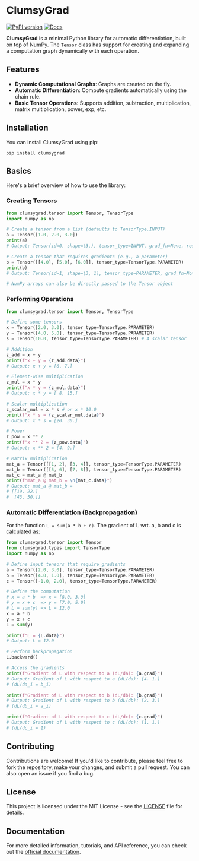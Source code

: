 # ClumsyGrad

[![PyPI version](https://badge.fury.io/py/clumsygrad.svg)](https://badge.fury.io/py/clumsygrad)
[![Docs](https://readthedocs.org/projects/clumsygrad/badge/?version=latest)](https://clumsygrad.readthedocs.io/en/latest/)

**ClumsyGrad** is a minimal Python library for automatic differentiation, built on top of NumPy. The `Tensor` class has support for creating and expanding a computation graph dynamically with each operation.

## Features

- **Dynamic Computational Graphs**: Graphs are created on the fly.
- **Automatic Differentiation**: Compute gradients automatically using the chain rule.
- **Basic Tensor Operations**: Supports addition, subtraction, multiplication, matrix multiplication, power, exp, etc.

## Installation

You can install ClumsyGrad using pip:

```shell
pip install clumsygrad
```

## Basics

Here's a brief overview of how to use the library:

### Creating Tensors

```python
from clumsygrad.tensor import Tensor, TensorType
import numpy as np

# Create a tensor from a list (defaults to TensorType.INPUT)
a = Tensor([1.0, 2.0, 3.0])
print(a)
# Output: Tensor(id=0, shape=(3,), tensor_type=INPUT, grad_fn=None, requires_grad=False)

# Create a tensor that requires gradients (e.g., a parameter)
b = Tensor([[4.0], [5.0], [6.0]], tensor_type=TensorType.PARAMETER)
print(b)
# Output: Tensor(id=1, shape=(3, 1), tensor_type=PARAMETER, grad_fn=None, requires_grad=True)

# NumPy arrays can also be directly passed to the Tensor object
```

### Performing Operations

```python
from clumsygrad.tensor import Tensor, TensorType

# Define some tensors
x = Tensor([2.0, 3.0], tensor_type=TensorType.PARAMETER)
y = Tensor([4.0, 5.0], tensor_type=TensorType.PARAMETER)
s = Tensor(10.0, tensor_type=TensorType.PARAMETER) # A scalar tensor

# Addition
z_add = x + y
print(f"x + y = {z_add.data}")
# Output: x + y = [6. 7.]

# Element-wise multiplication
z_mul = x * y
print(f"x * y = {z_mul.data}")
# Output: x * y = [ 8. 15.]

# Scalar multiplication
z_scalar_mul = x * s # or x * 10.0
print(f"x * s = {z_scalar_mul.data}")
# Output: x * s = [20. 30.]

# Power
z_pow = x ** 2
print(f"x ** 2 = {z_pow.data}")
# Output: x ** 2 = [4. 9.]

# Matrix multiplication
mat_a = Tensor([[1, 2], [3, 4]], tensor_type=TensorType.PARAMETER)
mat_b = Tensor([[5, 6], [7, 8]], tensor_type=TensorType.PARAMETER)
mat_c = mat_a @ mat_b
print(f"mat_a @ mat_b = \n{mat_c.data}")
# Output: mat_a @ mat_b =
# [[19. 22.]
#  [43. 50.]]
```

### Automatic Differentiation (Backpropagation)

For the function `L = sum(a * b + c)`. The gradient of L wrt. a, b and c is calculated as:

```python
from clumsygrad.tensor import Tensor
from clumsygrad.types import TensorType
import numpy as np

# Define input tensors that require gradients
a = Tensor([2.0, 3.0], tensor_type=TensorType.PARAMETER)
b = Tensor([4.0, 1.0], tensor_type=TensorType.PARAMETER)
c = Tensor([-1.0, 2.0], tensor_type=TensorType.PARAMETER)

# Define the computation
# x = a * b  => x = [8.0, 3.0]
# y = x + c  => y = [7.0, 5.0]
# L = sum(y) => L = 12.0
x = a * b
y = x + c
L = sum(y)

print(f"L = {L.data}")
# Output: L = 12.0

# Perform backpropagation
L.backward()

# Access the gradients
print(f"Gradient of L with respect to a (dL/da): {a.grad}")
# Output: Gradient of L with respect to a (dL/da): [4. 1.]
# (dL/da_i = b_i)

print(f"Gradient of L with respect to b (dL/db): {b.grad}")
# Output: Gradient of L with respect to b (dL/db): [2. 3.]
# (dL/db_i = a_i)

print(f"Gradient of L with respect to c (dL/dc): {c.grad}")
# Output: Gradient of L with respect to c (dL/dc): [1. 1.]
# (dL/dc_i = 1)
```

## Contributing

Contributions are welcome! If you'd like to contribute, please feel free to fork the repository, make your changes, and submit a pull request. You can also open an issue if you find a bug.

## License

This project is licensed under the MIT License - see the [LICENSE](LICENSE) file for details.

## Documentation

For more detailed information, tutorials, and API reference, you can check out the [official documentation](https://clumsygrad.readthedocs.io/en/latest/).
